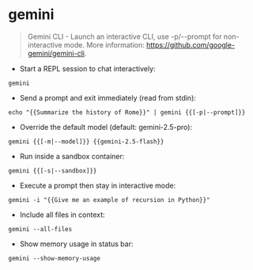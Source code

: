 # gemini

> Gemini CLI - Launch an interactive CLI, use -p/--prompt for non-interactive mode.
> More information: <https://github.com/google-gemini/gemini-cli>.

- Start a REPL session to chat interactively:

`gemini`

- Send a prompt and exit immediately (read from stdin):

`echo "{{Summarize the history of Rome}}" | gemini {{[-p|--prompt]}}`

- Override the default model (default: gemini-2.5-pro):

`gemini {{[-m|--model]}} {{gemini-2.5-flash}}`

- Run inside a sandbox container:

`gemini {{[-s|--sandbox]}}`

- Execute a prompt then stay in interactive mode:

`gemini -i "{{Give me an example of recursion in Python}}"`

- Include all files in context:

`gemini --all-files`

- Show memory usage in status bar:

`gemini --show-memory-usage`
